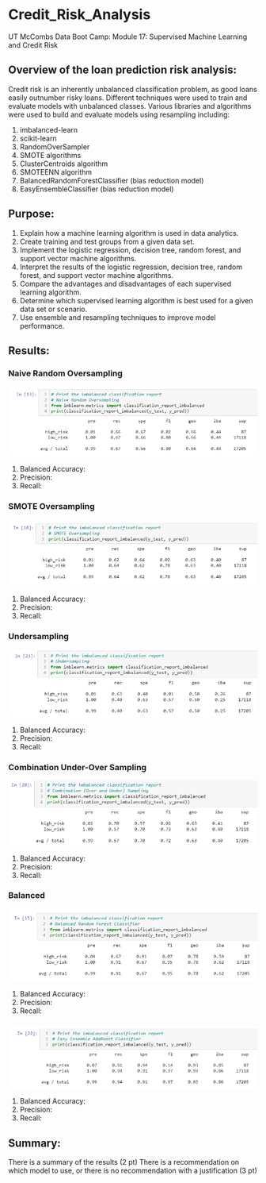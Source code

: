# Credit_Risk_Analysis
UT McCombs Data Boot Camp: Module 17: Supervised Machine Learning and Credit Risk

## Overview of the loan prediction risk analysis:   

Credit risk is an inherently unbalanced classification problem, as good loans easily outnumber risky loans. Different techniques were used to train and evaluate models with unbalanced classes. Various libraries and algorithms were used to build and evaluate models using resampling including: 
1. imbalanced-learn 
2. scikit-learn
3. RandomOverSampler
4. SMOTE algorithms
5. ClusterCentroids algorithm
6. SMOTEENN algorithm
7. BalancedRandomForestClassifier (bias reduction model)
8. EasyEnsembleClassifier (bias reduction model)

## Purpose: 
1. Explain how a machine learning algorithm is used in data analytics.
2. Create training and test groups from a given data set.
3. Implement the logistic regression, decision tree, random forest, and support vector machine algorithms.
4. Interpret the results of the logistic regression, decision tree, random forest, and support vector machine algorithms.
5. Compare the advantages and disadvantages of each supervised learning algorithm.
6. Determine which supervised learning algorithm is best used for a given data set or scenario.
7. Use ensemble and resampling techniques to improve model performance.

## Results:
### Naive Random Oversampling
![Pic 1](https://github.com/Baylex/Credit_Risk_Analysis/blob/main/Machine_Learning_Challege/Images/1_Naive_Random_Oversampling.PNG)     
1. Balanced Accuracy:
2. Precision:
3. Recall: 

### SMOTE Oversampling
![Pic 2](https://github.com/Baylex/Credit_Risk_Analysis/blob/main/Machine_Learning_Challege/Images/2_SMOTE_Oversampling.PNG)     
1. Balanced Accuracy:
2. Precision:
3. Recall: 

### Undersampling
![Pic 3](https://github.com/Baylex/Credit_Risk_Analysis/blob/main/Machine_Learning_Challege/Images/3_Undersampling.PNG)     
1. Balanced Accuracy:
2. Precision:
3. Recall: 

### Combination Under-Over Sampling
![Pic 4](https://github.com/Baylex/Credit_Risk_Analysis/blob/main/Machine_Learning_Challege/Images/4_Combo_under_over_sampling.PNG)     
1. Balanced Accuracy:
2. Precision:
3. Recall: 

### Balanced 
![Pic 5](https://github.com/Baylex/Credit_Risk_Analysis/blob/main/Machine_Learning_Challege/Images/5_Bal_random_forest_calssifier.PNG)     
1. Balanced Accuracy:
2. Precision:
3. Recall: 

### 
![Pic 6](https://github.com/Baylex/Credit_Risk_Analysis/blob/main/Machine_Learning_Challege/Images/6_easy_ensemble_adaboost_classifier.PNG)     
1. Balanced Accuracy:
2. Precision:
3. Recall: 


## Summary:

There is a summary of the results (2 pt)
There is a recommendation on which model to use, or there is no recommendation with a justification (3 pt)
